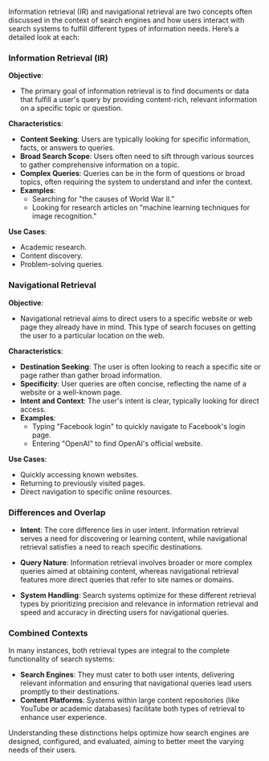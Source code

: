 Information retrieval (IR) and navigational retrieval are two concepts often discussed in the context of search engines and how users interact with search systems to fulfill different types of information needs. Here’s a detailed look at each:

### Information Retrieval (IR)

**Objective**: 
- The primary goal of information retrieval is to find documents or data that fulfill a user's query by providing content-rich, relevant information on a specific topic or question. 

**Characteristics**:
- **Content Seeking**: Users are typically looking for specific information, facts, or answers to queries.
- **Broad Search Scope**: Users often need to sift through various sources to gather comprehensive information on a topic.
- **Complex Queries**: Queries can be in the form of questions or broad topics, often requiring the system to understand and infer the context.
- **Examples**:
  - Searching for "the causes of World War II."
  - Looking for research articles on "machine learning techniques for image recognition."

**Use Cases**:
- Academic research.
- Content discovery.
- Problem-solving queries.

### Navigational Retrieval

**Objective**:
- Navigational retrieval aims to direct users to a specific website or web page they already have in mind. This type of search focuses on getting the user to a particular location on the web.

**Characteristics**:
- **Destination Seeking**: The user is often looking to reach a specific site or page rather than gather broad information.
- **Specificity**: User queries are often concise, reflecting the name of a website or a well-known page.
- **Intent and Context**: The user's intent is clear, typically looking for direct access.
- **Examples**:
  - Typing "Facebook login" to quickly navigate to Facebook's login page.
  - Entering "OpenAI" to find OpenAI's official website.

**Use Cases**:
- Quickly accessing known websites.
- Returning to previously visited pages.
- Direct navigation to specific online resources.

### Differences and Overlap

- **Intent**: The core difference lies in user intent. Information retrieval serves a need for discovering or learning content, while navigational retrieval satisfies a need to reach specific destinations.
  
- **Query Nature**: Information retrieval involves broader or more complex queries aimed at obtaining content, whereas navigational retrieval features more direct queries that refer to site names or domains.

- **System Handling**: Search systems optimize for these different retrieval types by prioritizing precision and relevance in information retrieval and speed and accuracy in directing users for navigational queries.

### Combined Contexts

In many instances, both retrieval types are integral to the complete functionality of search systems:

- **Search Engines**: They must cater to both user intents, delivering relevant information and ensuring that navigational queries lead users promptly to their destinations.
- **Content Platforms**: Systems within large content repositories (like YouTube or academic databases) facilitate both types of retrieval to enhance user experience.

Understanding these distinctions helps optimize how search engines are designed, configured, and evaluated, aiming to better meet the varying needs of their users.
